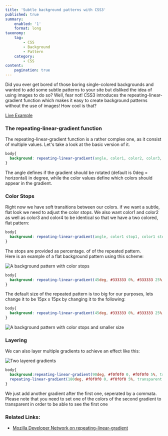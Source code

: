 ```yaml
---
title: 'Subtle background patterns with CSS3'
published: true
summary:
    enabled: '1'
    format: long
taxonomy:
    tag:
        - CSS
        - Background
        - Pattern
    category:
        - CSS
content:
    pagination: true
---
```


Did you ever get bored of those boring single-colored backgrounds and wanted to add some subtle patterns to your site but disliked the idea of using images to do so? Well, fear not! CSS3 introduces the repeating-linear-gradient function which makes it easy to create background patterns without the use of images! How cool is that?

[Live Example](http://f-rilling.com/projects/SubtlePatterns/)

### The repeating-linear-gradient function

The repeating-linear-gradient function is a rather complex one, as it consist of multiple values. Let's take a look at the basic version of it.

```css
body{
  background: repeating-linear-gradient(angle, color1, color2, color3, color4);
}
```

The angle defines if the gradient should be rotated (default is 0deg = horizontal) in degree, while the color values define which colors should appear in the gradient.

### Color Stops

Right now we have soft transitions between our colors. if we want a subtle, flat look we need to adjust the color stops. We also want color1 and color2 as well as color3 and color4 to be identical so that we have a two colored, flat pattern:

```css
body{
  background: repeating-linear-gradient(angle, color1 stop1, color1 stop2, color2 stop3, color2 stop4);
}
```

The stops are provided as percentage. of of the repeated pattern.  
Here is an example of a flat background pattern using this scheme:

![A background pattern with color stops](http://f-rilling.com/img/media/second.png)

```css
body{
  background: repeating-linear-gradient(45deg, #333333 0%, #333333 25%, #444444 0%, #444444 50%);
}
```

The default size of the repeated pattern is too big for our purposes, lets change it to be 15px x 15px by changing it to the following:

```css
body{
  background: repeating-linear-gradient(45deg, #333333 0%, #333333 25%, #444444 0%, #444444 50%) 0 / 15px 15px;
}
```

![A background pattern with color stops and smaller size](http://f-rilling.com/img/media/third.png)

### Layering

We can also layer multiple gradients to achieve an effect like this:

![Two layered gradients](http://f-rilling.com/img/media/fourth.png)

```css
body{
  background:repeating-linear-gradient(90deg, #f0f0f0 0, #f0f0f0 5%, transparent 0, transparent 50%) 0 / 15px 15px ,
  repeating-linear-gradient(180deg, #f0f0f0 0, #f0f0f0 5%, transparent 0, transparent 50%) 0 / 15px 15px;
}
```

We just add another gradient after the first one, seperated by a commata.  
Please note that you need to set one of the colors of the second gradient to transparent in order to be able to see the first one

### Related Links:

*   [Mozilla Developer Network on repeating-linear-gradient](https://developer.mozilla.org/en-US/docs/Web/CSS/repeating-linear-gradient)